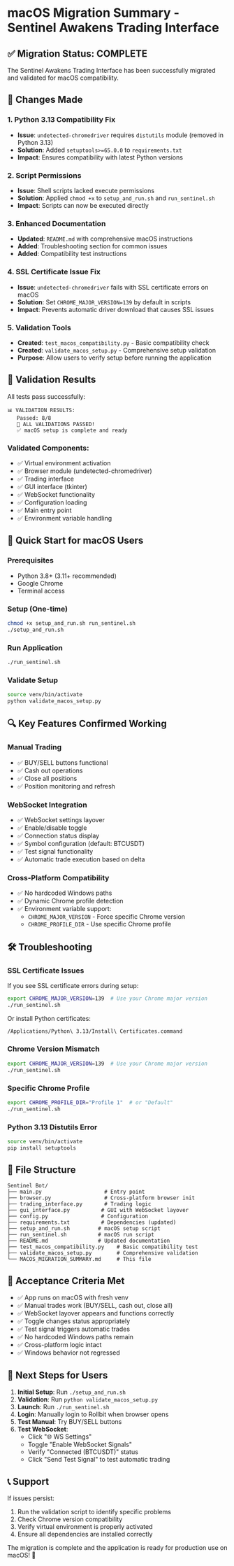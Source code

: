 # macOS Migration Summary - Sentinel Awakens Trading Interface

## ✅ Migration Status: COMPLETE

The Sentinel Awakens Trading Interface has been successfully migrated and validated for macOS compatibility.

## 🔧 Changes Made

### 1. Python 3.13 Compatibility Fix
- **Issue**: `undetected-chromedriver` requires `distutils` module (removed in Python 3.13)
- **Solution**: Added `setuptools>=65.0.0` to `requirements.txt`
- **Impact**: Ensures compatibility with latest Python versions

### 2. Script Permissions
- **Issue**: Shell scripts lacked execute permissions
- **Solution**: Applied `chmod +x` to `setup_and_run.sh` and `run_sentinel.sh`
- **Impact**: Scripts can now be executed directly

### 3. Enhanced Documentation
- **Updated**: `README.md` with comprehensive macOS instructions
- **Added**: Troubleshooting section for common issues
- **Added**: Compatibility test instructions

### 4. SSL Certificate Issue Fix
- **Issue**: `undetected-chromedriver` fails with SSL certificate errors on macOS
- **Solution**: Set `CHROME_MAJOR_VERSION=139` by default in scripts
- **Impact**: Prevents automatic driver download that causes SSL issues

### 5. Validation Tools
- **Created**: `test_macos_compatibility.py` - Basic compatibility check
- **Created**: `validate_macos_setup.py` - Comprehensive setup validation
- **Purpose**: Allow users to verify setup before running the application

## 🧪 Validation Results

All tests pass successfully:

```
📊 VALIDATION RESULTS:
   Passed: 8/8
   🎉 ALL VALIDATIONS PASSED!
   ✅ macOS setup is complete and ready
```

### Validated Components:
- ✅ Virtual environment activation
- ✅ Browser module (undetected-chromedriver)
- ✅ Trading interface
- ✅ GUI interface (tkinter)
- ✅ WebSocket functionality
- ✅ Configuration loading
- ✅ Main entry point
- ✅ Environment variable handling

## 🚀 Quick Start for macOS Users

### Prerequisites
- Python 3.8+ (3.11+ recommended)
- Google Chrome
- Terminal access

### Setup (One-time)
```bash
chmod +x setup_and_run.sh run_sentinel.sh
./setup_and_run.sh
```

### Run Application
```bash
./run_sentinel.sh
```

### Validate Setup
```bash
source venv/bin/activate
python validate_macos_setup.py
```

## 🔍 Key Features Confirmed Working

### Manual Trading
- ✅ BUY/SELL buttons functional
- ✅ Cash out operations
- ✅ Close all positions
- ✅ Position monitoring and refresh

### WebSocket Integration
- ✅ WebSocket settings layover
- ✅ Enable/disable toggle
- ✅ Connection status display
- ✅ Symbol configuration (default: BTCUSDT)
- ✅ Test signal functionality
- ✅ Automatic trade execution based on delta

### Cross-Platform Compatibility
- ✅ No hardcoded Windows paths
- ✅ Dynamic Chrome profile detection
- ✅ Environment variable support:
  - `CHROME_MAJOR_VERSION` - Force specific Chrome version
  - `CHROME_PROFILE_DIR` - Use specific Chrome profile

## 🛠️ Troubleshooting

### SSL Certificate Issues
If you see SSL certificate errors during setup:
```bash
export CHROME_MAJOR_VERSION=139  # Use your Chrome major version
./run_sentinel.sh
```

Or install Python certificates:
```bash
/Applications/Python\ 3.13/Install\ Certificates.command
```

### Chrome Version Mismatch
```bash
export CHROME_MAJOR_VERSION=139  # Use your Chrome major version
./run_sentinel.sh
```

### Specific Chrome Profile
```bash
export CHROME_PROFILE_DIR="Profile 1"  # or "Default"
./run_sentinel.sh
```

### Python 3.13 Distutils Error
```bash
source venv/bin/activate
pip install setuptools
```

## 📁 File Structure

```
Sentinel Bot/
├── main.py                    # Entry point
├── browser.py                 # Cross-platform browser init
├── trading_interface.py       # Trading logic
├── gui_interface.py          # GUI with WebSocket layover
├── config.py                 # Configuration
├── requirements.txt          # Dependencies (updated)
├── setup_and_run.sh         # macOS setup script
├── run_sentinel.sh          # macOS run script
├── README.md                # Updated documentation
├── test_macos_compatibility.py    # Basic compatibility test
├── validate_macos_setup.py        # Comprehensive validation
└── MACOS_MIGRATION_SUMMARY.md     # This file
```

## 🎯 Acceptance Criteria Met

- ✅ App runs on macOS with fresh venv
- ✅ Manual trades work (BUY/SELL, cash out, close all)
- ✅ WebSocket layover appears and functions correctly
- ✅ Toggle changes status appropriately
- ✅ Test signal triggers automatic trades
- ✅ No hardcoded Windows paths remain
- ✅ Cross-platform logic intact
- ✅ Windows behavior not regressed

## 🔄 Next Steps for Users

1. **Initial Setup**: Run `./setup_and_run.sh`
2. **Validation**: Run `python validate_macos_setup.py`
3. **Launch**: Run `./run_sentinel.sh`
4. **Login**: Manually login to Rollbit when browser opens
5. **Test Manual**: Try BUY/SELL buttons
6. **Test WebSocket**: 
   - Click "🌐 WS Settings"
   - Toggle "Enable WebSocket Signals"
   - Verify "Connected (BTCUSDT)" status
   - Click "Send Test Signal" to test automatic trading

## 📞 Support

If issues persist:
1. Run the validation script to identify specific problems
2. Check Chrome version compatibility
3. Verify virtual environment is properly activated
4. Ensure all dependencies are installed correctly

The migration is complete and the application is ready for production use on macOS! 🎉
